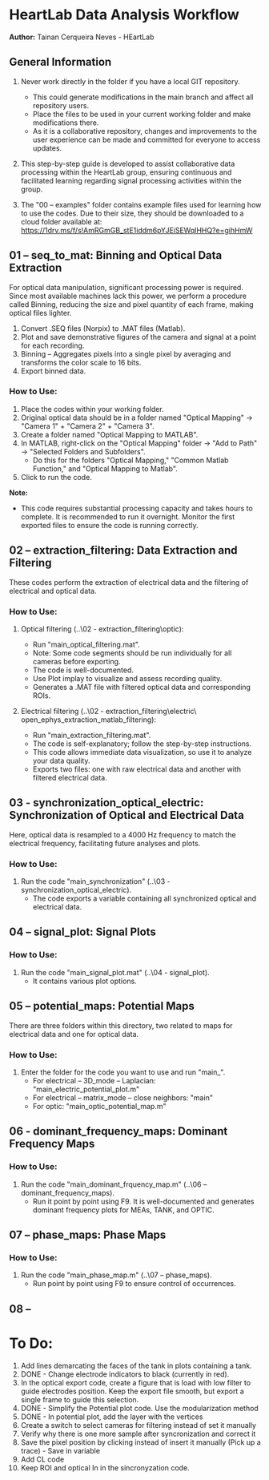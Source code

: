 # HeartLab Data Analysis Workflow

**Author:** Tainan Cerqueira Neves - HEartLab

## General Information

1. Never work directly in the folder if you have a local GIT repository.
   - This could generate modifications in the main branch and affect all repository users.
   - Place the files to be used in your current working folder and make modifications there.
   - As it is a collaborative repository, changes and improvements to the user experience can be made and committed for everyone to access updates.

2. This step-by-step guide is developed to assist collaborative data processing within the HeartLab group, ensuring continuous and facilitated learning regarding signal processing activities within the group.

3. The "00 – examples" folder contains example files used for learning how to use the codes. Due to their size, they should be downloaded to a cloud folder available at: https://1drv.ms/f/s!AmRGmGB_stE1iddm6pYJEiSEWqlHHQ?e=gihHmW

## 01 – seq_to_mat: Binning and Optical Data Extraction

For optical data manipulation, significant processing power is required. Since most available machines lack this power, we perform a procedure called Binning, reducing the size and pixel quantity of each frame, making optical files lighter.

1. Convert .SEQ files (Norpix) to .MAT files (Matlab).
2. Plot and save demonstrative figures of the camera and signal at a point for each recording.
3. Binning – Aggregates pixels into a single pixel by averaging and transforms the color scale to 16 bits.
4. Export binned data.

### How to Use:

1. Place the codes within your working folder.
2. Original optical data should be in a folder named "Optical Mapping" -> "Camera 1" + "Camera 2" + "Camera 3".
3. Create a folder named "Optical Mapping to MATLAB".
4. In MATLAB, right-click on the "Optical Mapping" folder -> "Add to Path" -> "Selected Folders and Subfolders".
   - Do this for the folders "Optical Mapping," "Common Matlab Function," and "Optical Mapping to Matlab".
5. Click to run the code.

**Note:**
- This code requires substantial processing capacity and takes hours to complete. It is recommended to run it overnight. Monitor the first exported files to ensure the code is running correctly.

## 02 – extraction_filtering: Data Extraction and Filtering

These codes perform the extraction of electrical data and the filtering of electrical and optical data.

### How to Use:

1. Optical filtering (..\02 - extraction_filtering\optic):
   - Run "main_optical_filtering.mat".
   - Note: Some code segments should be run individually for all cameras before exporting.
   - The code is well-documented.
   - Use Plot implay to visualize and assess recording quality.
   - Generates a .MAT file with filtered optical data and corresponding ROIs.

2. Electrical filtering (..\02 - extraction_filtering\electric\ open_ephys_extraction_matlab_filtering):
   - Run "main_extraction_filtering.mat".
   - The code is self-explanatory; follow the step-by-step instructions.
   - This code allows immediate data visualization, so use it to analyze your data quality.
   - Exports two files: one with raw electrical data and another with filtered electrical data.

## 03 - synchronization_optical_electric: Synchronization of Optical and Electrical Data

Here, optical data is resampled to a 4000 Hz frequency to match the electrical frequency, facilitating future analyses and plots.

### How to Use:

1. Run the code "main_synchronization" (..\03 - synchronization_optical_electric).
   - The code exports a variable containing all synchronized optical and electrical data.

## 04 – signal_plot: Signal Plots

### How to Use:

1. Run the code "main_signal_plot.mat" (..\04 - signal_plot).
   - It contains various plot options.

## 05 – potential_maps: Potential Maps

There are three folders within this directory, two related to maps for electrical data and one for optical data.

### How to Use:

1. Enter the folder for the code you want to use and run "main_".
   - For electrical – 3D_mode – Laplacian: "main_electric_potential_plot.m"
   - For electrical – matrix_mode – close neighbors: "main"
   - For optic: "main_optic_potential_map.m"

## 06 - dominant_frequency_maps: Dominant Frequency Maps

### How to Use:

1. Run the code "main_dominant_frquency_map.m" (..\06 – dominant_frequency_maps).
   - Run it point by point using F9. It is well-documented and generates dominant frequency plots for MEAs, TANK, and OPTIC.

## 07 – phase_maps: Phase Maps

### How to Use:

1. Run the code "main_phase_map.m" (..\07 – phase_maps).
   - Run point by point using F9 to ensure control of occurrences.

## 08 – 

# To Do:

1. Add lines demarcating the faces of the tank in plots containing a tank.
2. DONE - Change electrode indicators to black (currently in red).
3. In the optical export code, create a figure that is load with low filter to guide electrodes position. Keep the export file smooth, but export a single frame to guide this selection.
4. DONE - Simplify the Potential plot code. Use the modularization method
5. DONE - In potential plot, add the layer with the vertices
6. Create a switch to select cameras for filtering instead of set it manually
7. Verify why there is one more sample after syncronization and correct it
8. Save the pixel position by clicking instead of insert it manually (Pick up a trace) - Save in variable
9. Add CL code
10. Keep ROI and optical In in the sincronyzation code.